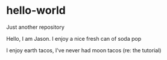 # hello-world
Just another repository

Hello, I am Jason. I enjoy a nice fresh can of soda pop

I enjoy earth tacos, I've never had moon tacos (re: the tutorial)
